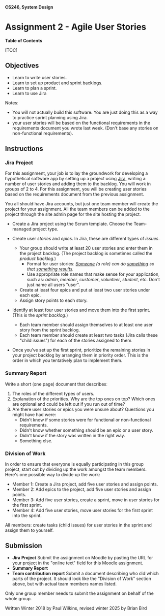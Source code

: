 **CS246, System Design**

<h1>Assignment 2 - Agile User Stories</h1>

**Table of Contents**

[TOC]

## Objectives

- Learn to write user stories.
- Learn to set up product and sprint backlogs.
- Learn to plan a sprint.
- Learn to use Jira

Notes: 

- You will not actually build this software. You are just doing this as a way to practice sprint planning using Jira.
- your user stories will be based on the functional requirements in the requirements document you wrote last week. (Don't base any stories on non-functional requirements).

## Instructions

### Jira Project

For this assignment, your job is to lay the groundwork for developing a hypothetical software app by setting up a project using [Jira](https://www.atlassian.com/software/jira), writing a number of user stories and adding them to the backlog. You will work in groups of 2 to 4. For this assignment, you will be creating user stories based on the requirements document from the previous assignment.

You all should have Jira accounts, but just one team member will create the project for your assignment. All the team members can be added to the project through the site admin page for the site hosting the project.

- Create a Jira project using the Scrum template. Choose the Team-managed project type.
- Create user *stories* and *epics*. In Jira, these are different types of *issues*.
  - Your group should write at least 20 user stories and enter them in the project backlog. (The project backlog is sometimes called the *product backlog*.)
    - Format for user stories: *<u>Someone</u> (a role) can do <u>something</u> so that <u>something results</u>.*
    - Use appropriate role names that make sense for your application, such as: *admin*, *member*, *customer*, *volunteer*, *student*, etc. Don't just name all users "user".
  - Create at least four epics and put at least two user stories under each epic.
  - Assign story points to each story.
  
- Identify at least four user stories and move them into the first sprint. (This is the *sprint backlog*.)
  - Each team member should assign themselves to at least one user story from the sprint backlog.
  - Each team member should create at least two tasks (Jira calls these "child issues") for each of the stories assigned to them.
- Once you’ve set up the first sprint, prioritize the remaining stories in your project backlog by arranging them in priority order. This is the order in which you tentatively plan to implement them.

### Summary Report

Write a short (one page) document that describes:

1. The roles of the different types of users.
2. Explanation of the priorities. Why are the top ones on top? Which ones are optional and could be left out if you run out of time?
3. Are there user stories or epics you were unsure about? Questions you might have had were:
   - Didn't know if some stories were for functional or non-functional requirements.
   - Didn't know whether something should be an epic or a user story.
   - Didn't know if the story was written in the right way.
   - Something else.

### Division of Work

In order to ensure that everyone is equally participating in this group project, start out by dividing up the work amongst the team members. Here's one possible way to divide up the work:

- Member 1: Create a Jira project, add five user stories and assign points.
- Member 2: Add epics to the project, add five user stories and assign points.
- Member 3: Add five user stories, create a sprint, move in user stories for the first sprint.
- Member 4: Add five user stories, move user stories for the first sprint into the sprint.

All members: create tasks (child issues) for user stories in the sprint and assign them to yourself.

## Submission

- **Jira Project**
  Submit the assignment on Moodle by pasting the URL for your project in the "online text" field for this Moodle assignment. 
- **Summary Report**
- **Team contribution report**
  Submit a document describing who did which parts of the project. It should look like the "Division of Work" section above, but with actual team members names listed.

Only one group member needs to submit the assignment on behalf of the whole group.



Written Winter 2018 by Paul Wilkins, revised winter 2025 by Brian Bird
